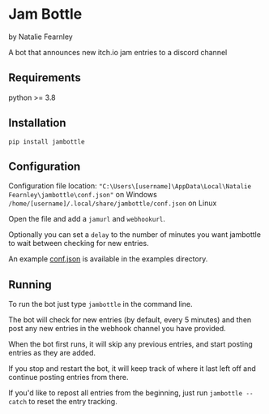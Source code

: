 # Jam Bottle
by Natalie Fearnley

A bot that announces new itch.io jam entries to a discord channel

## Requirements
python >= 3.8

## Installation
`pip install jambottle`

## Configuration
Configuration file location:
`"C:\Users\[username]\AppData\Local\Natalie Fearnley\jambottle\conf.json"` on Windows
`/home/[username]/.local/share/jambottle/conf.json` on Linux

Open the file and add a `jamurl` and `webhookurl`.

Optionally you can set a `delay` to the number of minutes you want jambottle to wait between checking for new entries.

An example [conf.json](/examples/conf.json) is available in the examples directory.


## Running
To run the bot just type `jambottle` in the command line.

The bot will check for new entries (by default, every 5 minutes) and then post any new entries in the webhook channel you have provided.

When the bot first runs, it will skip any previous entries, and start posting entries as they are added.

If you stop and restart the bot, it will keep track of where it last left off and continue posting entries from there.

If you'd like to repost all entries from the beginning, just run `jambottle --catch` to reset the entry tracking.
